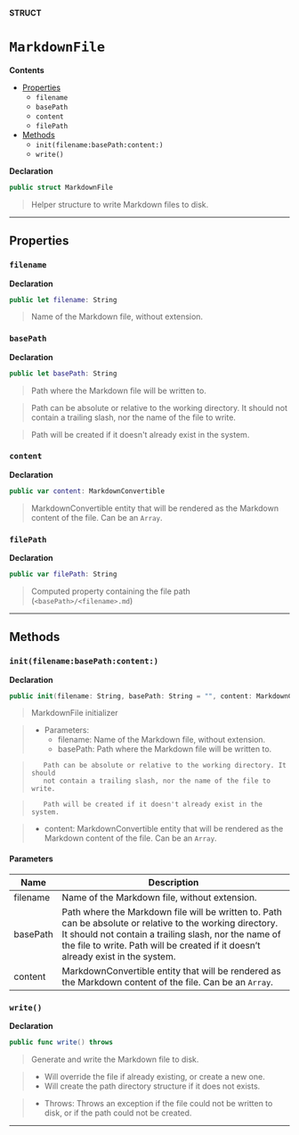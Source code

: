 **STRUCT**
# `MarkdownFile`

**Contents**
- [Properties](#properties)
  - `filename`
  - `basePath`
  - `content`
  - `filePath`
- [Methods](#methods)
  - `init(filename:basePath:content:)`
  - `write()`

**Declaration**
```swift
public struct MarkdownFile
```



> Helper structure to write Markdown files to disk.

--------------------

## Properties
### `filename`

**Declaration**
```swift
public let filename: String
```



> Name of the Markdown file, without extension.

### `basePath`

**Declaration**
```swift
public let basePath: String
```



> Path where the Markdown file will be written to.

> Path can be absolute or relative to the working directory. It should
> not contain a trailing slash, nor the name of the file to write.

> Path will be created if it doesn't already exist in the system.

### `content`

**Declaration**
```swift
public var content: MarkdownConvertible
```



> MarkdownConvertible entity that will be rendered
> as the Markdown content of the file. Can be an `Array`.

### `filePath`

**Declaration**
```swift
public var filePath: String
```



> Computed property containing the file path (`<basePath>/<filename>.md`)

--------------------


## Methods
### `init(filename:basePath:content:)`

**Declaration**
```swift
public init(filename: String, basePath: String = "", content: MarkdownConvertible)
```



> MarkdownFile initializer

> - Parameters:
>   - filename: Name of the Markdown file, without extension.
>   - basePath: Path where the Markdown file will be written to.

>        Path can be absolute or relative to the working directory. It should
>        not contain a trailing slash, nor the name of the file to write.

>        Path will be created if it doesn't already exist in the system.

>   - content: MarkdownConvertible entity that will be rendered
>        as the Markdown content of the file. Can be an `Array`.

#### Parameters
| Name | Description |
| ---- | ----------- |
| filename | Name of the Markdown file, without extension. |
| basePath | Path where the Markdown file will be written to. Path can be absolute or relative to the working directory. It should not contain a trailing slash, nor the name of the file to write. Path will be created if it doesn’t already exist in the system. |
| content | MarkdownConvertible entity that will be rendered as the Markdown content of the file. Can be an `Array`. |

### `write()`

**Declaration**
```swift
public func write() throws
```



> Generate and write the Markdown file to disk.

> - Will override the file if already existing, or create a new one.
> - Will create the path directory structure if it does not exists.

> - Throws: Throws an exception if the file could not be written to disk, or
>           if the path could not be created.



--------------------
